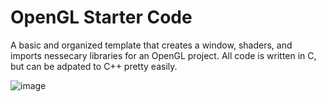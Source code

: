 # OpenGL Starter Code

A basic and organized template that creates a window, shaders, and imports nessecary libraries for an OpenGL project. All code is written in C, but can be adpated to C++ pretty easily.

![image](https://github.com/STCollier/OpenGL-Starter-Code/assets/81338469/98a20c16-b924-48e7-951a-bc550d637af4)
